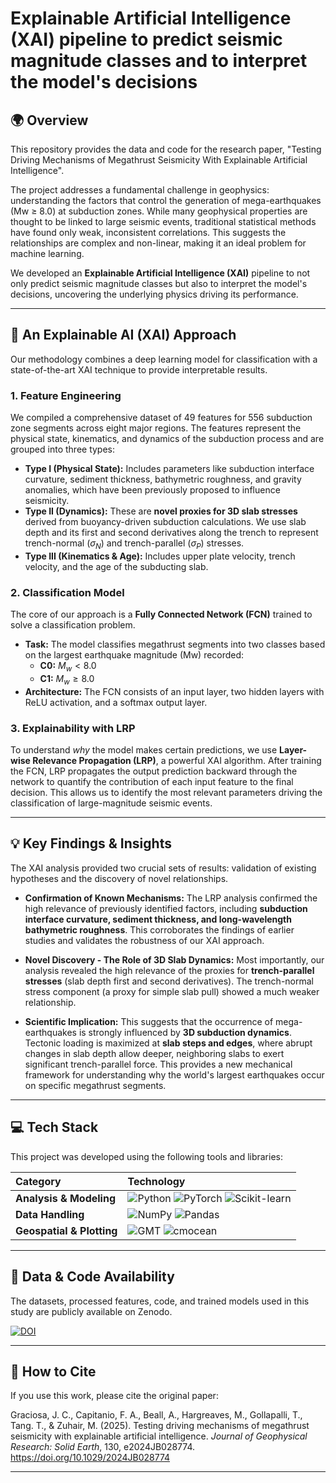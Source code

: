 # Explainable Artificial Intelligence (XAI) pipeline to predict seismic magnitude classes and to interpret the model's decisions

## 🌍 Overview

This repository provides the data and code for the research paper, "Testing Driving Mechanisms of Megathrust Seismicity With Explainable Artificial Intelligence".

The project addresses a fundamental challenge in geophysics: understanding the factors that control the generation of mega-earthquakes (Mw ≥ 8.0) at subduction zones. While many geophysical properties are thought to be linked to large seismic events, traditional statistical methods have found only weak, inconsistent correlations. This suggests the relationships are complex and non-linear, making it an ideal problem for machine learning.

We developed an **Explainable Artificial Intelligence (XAI)** pipeline to not only predict seismic magnitude classes but also to interpret the model's decisions, uncovering the underlying physics driving its performance.

---

## 🔬 An Explainable AI (XAI) Approach

Our methodology combines a deep learning model for classification with a state-of-the-art XAI technique to provide interpretable results.

### 1. Feature Engineering
We compiled a comprehensive dataset of 49 features for 556 subduction zone segments across eight major regions. The features represent the physical state, kinematics, and dynamics of the subduction process and are grouped into three types:

* **Type I (Physical State):** Includes parameters like subduction interface curvature, sediment thickness, bathymetric roughness, and gravity anomalies, which have been previously proposed to influence seismicity.
* **Type II (Dynamics):** These are **novel proxies for 3D slab stresses** derived from buoyancy-driven subduction calculations. We use slab depth and its first and second derivatives along the trench to represent trench-normal ($\sigma_{N}$) and trench-parallel ($\sigma_{P}$) stresses.
* **Type III (Kinematics & Age):** Includes upper plate velocity, trench velocity, and the age of the subducting slab.

### 2. Classification Model
The core of our approach is a **Fully Connected Network (FCN)** trained to solve a classification problem.
* **Task:** The model classifies megathrust segments into two classes based on the largest earthquake magnitude (Mw) recorded:
    * **C0:** $M_{w} < 8.0$
    * **C1:** $M_{w} \ge 8.0$
* **Architecture:** The FCN consists of an input layer, two hidden layers with ReLU activation, and a softmax output layer.

### 3. Explainability with LRP
To understand *why* the model makes certain predictions, we use **Layer-wise Relevance Propagation (LRP)**, a powerful XAI algorithm. After training the FCN, LRP propagates the output prediction backward through the network to quantify the contribution of each input feature to the final decision. This allows us to identify the most relevant parameters driving the classification of large-magnitude seismic events.

---

## 💡 Key Findings & Insights

The XAI analysis provided two crucial sets of results: validation of existing hypotheses and the discovery of novel relationships.

* **Confirmation of Known Mechanisms:** The LRP analysis confirmed the high relevance of previously identified factors, including **subduction interface curvature, sediment thickness, and long-wavelength bathymetric roughness**. This corroborates the findings of earlier studies and validates the robustness of our XAI approach.

* **Novel Discovery - The Role of 3D Slab Dynamics:** Most importantly, our analysis revealed the high relevance of the proxies for **trench-parallel stresses** (slab depth first and second derivatives). The trench-normal stress component (a proxy for simple slab pull) showed a much weaker relationship.

* **Scientific Implication:** This suggests that the occurrence of mega-earthquakes is strongly influenced by **3D subduction dynamics**. Tectonic loading is maximized at **slab steps and edges**, where abrupt changes in slab depth allow deeper, neighboring slabs to exert significant trench-parallel force. This provides a new mechanical framework for understanding why the world's largest earthquakes occur on specific megathrust segments.

---

## 💻 Tech Stack

This project was developed using the following tools and libraries:

| Category | Technology |
| :--- | :--- |
| **Analysis & Modeling** | ![Python](https://img.shields.io/badge/Python-3776AB?style=for-the-badge&logo=python&logoColor=white) ![PyTorch](https://img.shields.io/badge/PyTorch-EE4C2C?style=for-the-badge&logo=pytorch&logoColor=white) ![Scikit-learn](https://img.shields.io/badge/scikit--learn-F7931E?style=for-the-badge&logo=scikit-learn&logoColor=white) |
| **Data Handling** | ![NumPy](https://img.shields.io/badge/NumPy-013243?style=for-the-badge&logo=numpy&logoColor=white) ![Pandas](https://img.shields.io/badge/Pandas-150458?style=for-the-badge&logo=pandas&logoColor=white) |
| **Geospatial & Plotting**| ![GMT](https://img.shields.io/badge/GMT-00599C?style=for-the-badge&logo=gmt&logoColor=white) ![cmocean](https://img.shields.io/badge/cmocean-46A3A3?style=for-the-badge) |

---

## 💾 Data & Code Availability

The datasets, processed features, code, and trained models used in this study are publicly available on Zenodo.

[![DOI](https://zenodo.org/badge/DOI/10.5281/zenodo.13219207.svg)](https://doi.org/10.5281/zenodo.13219207)

---

## 📜 How to Cite

If you use this work, please cite the original paper:

Graciosa, J. C., Capitanio, F. A., Beall, A., Hargreaves, M., Gollapalli, T., Tang. T., & Zuhair, M. (2025). Testing driving mechanisms of megathrust seismicity with explainable artificial intelligence. *Journal of Geophysical Research: Solid Earth*, 130, e2024JB028774. https://doi.org/10.1029/2024JB028774

----------------------------------
